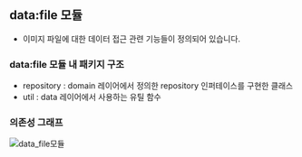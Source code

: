 ## data:file 모듈
- 이미지 파일에 대한 데이터 접근 관련 기능들이 정의되어 있습니다.

### data:file 모듈 내 패키지 구조
- repository : domain 레이어에서 정의한 repository 인퍼테이스를 구현한 클래스
- util : data 레이어에서 사용하는 유틸 함수

### 의존성 그래프
![data_file모듈](https://github.com/Bookmark-Oneday/Bookmark-Android/assets/39579912/0e21730c-af9d-469a-8735-e08b82ac51cb)
